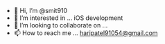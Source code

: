 - 👋 Hi, I’m @smit910
- 👀 I’m interested in ... iOS development
- 💞️ I’m looking to collaborate on ...
- 📫 How to reach me ... haripatel91054@gmail.com

<!---
smit910/smit910 is a ✨ special ✨ repository because its `README.md` (this file) appears on your GitHub profile.
You can click the Preview link to take a look at your changes.
--->
